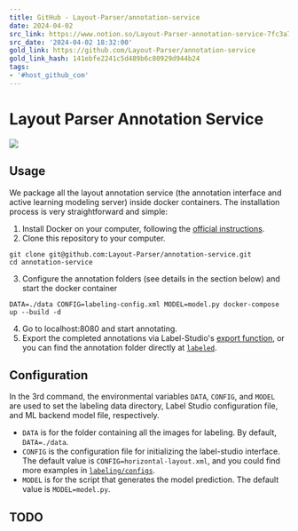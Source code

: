 ```yaml
---
title: GitHub - Layout-Parser/annotation-service
date: 2024-04-02
src_link: https://www.notion.so/Layout-Parser-annotation-service-7fc3a76de4474d2097abbcc631fe2d69
src_date: '2024-04-02 18:32:00'
gold_link: https://github.com/Layout-Parser/annotation-service
gold_link_hash: 141ebfe2241c5d489b6c80929d944b24
tags:
- '#host_github_com'
---
```


Layout Parser Annotation Service
================================


[![](/Layout-Parser/annotation-service/raw/master/.github/example.png)](/Layout-Parser/annotation-service/blob/master/.github/example.png)


Usage
-----


We package all the layout annotation service (the annotation interface and active learning modeling server) inside docker containers. The installation process is very straightforward and simple:


1. Install Docker on your computer, following the [official instructions](https://www.docker.com/get-started).
2. Clone this repository to your computer.

```
git clone git@github.com:Layout-Parser/annotation-service.git
cd annotation-service
```
3. Configure the annotation folders (see details in the section below) and start the docker container

```
DATA=./data CONFIG=labeling-config.xml MODEL=model.py docker-compose up --build -d
```
4. Go to localhost:8080 and start annotating.
5. Export the completed annotations via Label-Studio's [export function](http://localhost:8080/export), or you can find the annotation folder directly at [`labeled`](/Layout-Parser/annotation-service/blob/master/labeled).


Configuration
-------------


In the 3rd command, the environmental variables `DATA`, `CONFIG`, and `MODEL` are used to set the labeling data directory, Label Studio configuration file, and ML backend model file, respectively.


* `DATA` is for the folder containing all the images for labeling. By default, `DATA=./data`.
* `CONFIG` is the configuration file for initializing the label-studio interface. The default value is `CONFIG=horizontal-layout.xml`, and you could find more examples in [`labeling/configs`](/Layout-Parser/annotation-service/blob/master/labeling/configs).
* `MODEL` is for the script that generates the model prediction. The default value is `MODEL=model.py`.


TODO
----